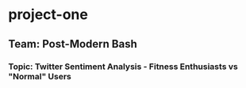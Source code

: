 
# project-one

## Team: Post-Modern Bash     

### Topic: Twitter Sentiment Analysis - Fitness Enthusiasts vs "Normal" Users 


